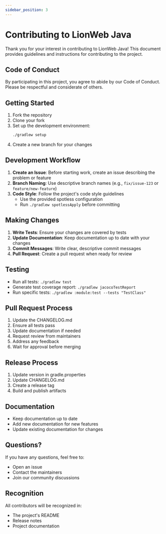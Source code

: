```yaml
---
sidebar_position: 3
---
```


# Contributing to LionWeb Java

Thank you for your interest in contributing to LionWeb Java! This document provides guidelines and instructions for contributing to the project.

## Code of Conduct

By participating in this project, you agree to abide by our Code of Conduct. Please be respectful and considerate of others.

## Getting Started

1. Fork the repository
2. Clone your fork
3. Set up the development environment:
   ```bash
   ./gradlew setup
   ```
4. Create a new branch for your changes

## Development Workflow

1. **Create an Issue**: Before starting work, create an issue describing the problem or feature
2. **Branch Naming**: Use descriptive branch names (e.g., `fix/issue-123` or `feature/new-feature`)
3. **Code Style**: Follow the project's code style guidelines
   - Use the provided spotless configuration
   - Run `./gradlew spotlessApply` before committing

## Making Changes

1. **Write Tests**: Ensure your changes are covered by tests
2. **Update Documentation**: Keep documentation up to date with your changes
3. **Commit Messages**: Write clear, descriptive commit messages
4. **Pull Request**: Create a pull request when ready for review

## Testing

- Run all tests: `./gradlew test`
- Generate test coverage report: `./gradlew jacocoTestReport`
- Run specific tests: `./gradlew :module:test --tests "TestClass"`

## Pull Request Process

1. Update the CHANGELOG.md
2. Ensure all tests pass
3. Update documentation if needed
4. Request review from maintainers
5. Address any feedback
6. Wait for approval before merging

## Release Process

1. Update version in gradle.properties
2. Update CHANGELOG.md
3. Create a release tag
4. Build and publish artifacts

## Documentation

- Keep documentation up to date
- Add new documentation for new features
- Update existing documentation for changes

## Questions?

If you have any questions, feel free to:
- Open an issue
- Contact the maintainers
- Join our community discussions

## Recognition

All contributors will be recognized in:
- The project's README
- Release notes
- Project documentation 